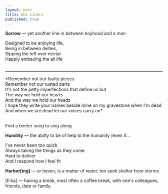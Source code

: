 ```yaml
---
layout: post
title: One Liners
published: true
---
```


**Sorrow** — yet another line in between boyhood and a man
<br>

Designed to be enjoying life,<br>
Being in between deities, <br>
Sipping the left over nectar<br>
Happly embacing the all life<br>
<br>
<hr>
*Remember not our faulty pieces<br>
Remember not our rusted parts<br>
It's not the petty imperfections that define us but<br>
The way we hold our hearts<br>
And the way we hold our heads<br>
I hope they write your names beside mine on my gravestone when I'm dead<br>
And when we are dead let our voices carry on*<br>
<br>

Find a beeter song to sing along
<br>

**Humility** — the abilty to be of help to the humanity /even if...
<br>

I've never been too quick <br>
Always taking the things as they come<br>
Hard to deliver<br>
And I respond how I feel fit<br>


**Harbor[ing]** — or haven, is a matter of water, too seek shelter from storms

[fiːka] — having a break, most often a coffee break, with one's colleagues, friends, date or family. 
